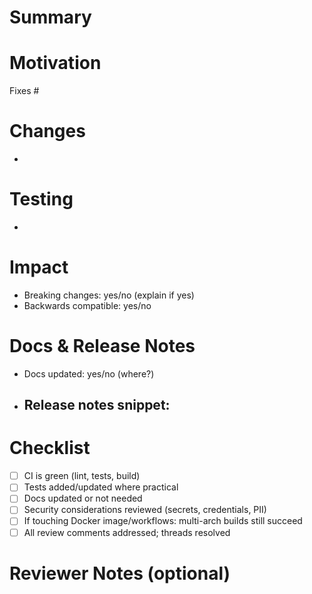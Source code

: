 # Summary
<!-- One-sentence summary of what this PR does. Keep it crisp. -->

# Motivation
<!-- Why is this change needed? Link to issues/discussions if applicable. -->
Fixes #

# Changes
<!-- High-level bullet points of what changed. -->
- 

# Testing
<!-- How did you verify this works? Commands, datasets, environments, or CI links. -->
- 

# Impact
<!-- Note any breaking changes, migrations, or user-visible behavior changes. -->
- Breaking changes: yes/no (explain if yes)
- Backwards compatible: yes/no

# Docs & Release Notes
<!-- List docs updated or to update. If user-facing, add draft release-note text. -->
- Docs updated: yes/no (where?)
- Release notes snippet:
  - 

# Checklist
- [ ] CI is green (lint, tests, build)
- [ ] Tests added/updated where practical
- [ ] Docs updated or not needed
- [ ] Security considerations reviewed (secrets, credentials, PII)
- [ ] If touching Docker image/workflows: multi-arch builds still succeed
- [ ] All review comments addressed; threads resolved

# Reviewer Notes (optional)
<!-- Anything specific you want reviewers to focus on. -->

